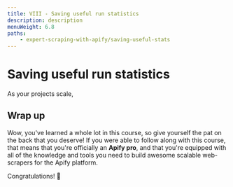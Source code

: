 ```yaml
---
title: VIII - Saving useful run statistics
description: description
menuWeight: 6.8
paths:
    - expert-scraping-with-apify/saving-useful-stats
---
```


# [](#savings-useful-run-statistics) Saving useful run statistics

As your projects scale,

## Wrap up

Wow, you've learned a whole lot in this course, so give yourself the pat on the back that you deserve! If you were able to follow along with this course, that means that you're officially an **Apify pro**, and that you're equipped with all of the knowledge and tools you need to build awesome scalable web-scrapers for the Apify platform.

Congratulations! 🎉

